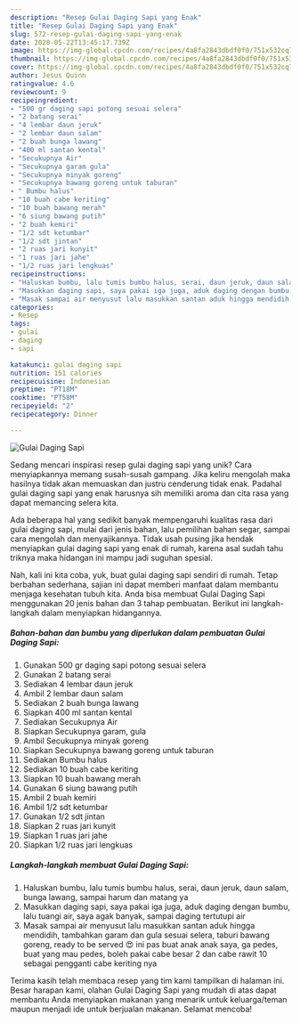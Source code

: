 ```yaml
---
description: "Resep Gulai Daging Sapi yang Enak"
title: "Resep Gulai Daging Sapi yang Enak"
slug: 572-resep-gulai-daging-sapi-yang-enak
date: 2020-05-22T13:45:17.739Z
image: https://img-global.cpcdn.com/recipes/4a8fa2843dbdf0f0/751x532cq70/gulai-daging-sapi-foto-resep-utama.jpg
thumbnail: https://img-global.cpcdn.com/recipes/4a8fa2843dbdf0f0/751x532cq70/gulai-daging-sapi-foto-resep-utama.jpg
cover: https://img-global.cpcdn.com/recipes/4a8fa2843dbdf0f0/751x532cq70/gulai-daging-sapi-foto-resep-utama.jpg
author: Jesus Quinn
ratingvalue: 4.6
reviewcount: 9
recipeingredient:
- "500 gr daging sapi potong sesuai selera"
- "2 batang serai"
- "4 lembar daun jeruk"
- "2 lembar daun salam"
- "2 buah bunga lawang"
- "400 ml santan kental"
- "Secukupnya Air"
- "Secukupnya garam gula"
- "Secukupnya minyak goreng"
- "Secukupnya bawang goreng untuk taburan"
- " Bumbu halus"
- "10 buah cabe keriting"
- "10 buah bawang merah"
- "6 siung bawang putih"
- "2 buah kemiri"
- "1/2 sdt ketumbar"
- "1/2 sdt jintan"
- "2 ruas jari kunyit"
- "1 ruas jari jahe"
- "1/2 ruas jari lengkuas"
recipeinstructions:
- "Haluskan bumbu, lalu tumis bumbu halus, serai, daun jeruk, daun salam, bunga lawang, sampai harum dan matang ya"
- "Masukkan daging sapi, saya pakai iga juga, aduk daging dengan bumbu, lalu tuangi air, saya agak banyak, sampai daging tertutupi air"
- "Masak sampai air menyusut lalu masukkan santan aduk hingga mendidih, tambahkan garam dan gula sesuai selera, taburi bawang goreng, ready to be served 😍 ini pas buat anak anak saya, ga pedes, buat yang mau pedes, boleh pakai cabe besar 2 dan cabe rawit 10 sebagai pengganti cabe keriting nya"
categories:
- Resep
tags:
- gulai
- daging
- sapi

katakunci: gulai daging sapi 
nutrition: 151 calories
recipecuisine: Indonesian
preptime: "PT18M"
cooktime: "PT58M"
recipeyield: "2"
recipecategory: Dinner

---
```



![Gulai Daging Sapi](https://img-global.cpcdn.com/recipes/4a8fa2843dbdf0f0/751x532cq70/gulai-daging-sapi-foto-resep-utama.jpg)

Sedang mencari inspirasi resep gulai daging sapi yang unik? Cara menyiapkannya memang susah-susah gampang. Jika keliru mengolah maka hasilnya tidak akan memuaskan dan justru cenderung tidak enak. Padahal gulai daging sapi yang enak harusnya sih memiliki aroma dan cita rasa yang dapat memancing selera kita.

Ada beberapa hal yang sedikit banyak mempengaruhi kualitas rasa dari gulai daging sapi, mulai dari jenis bahan, lalu pemilihan bahan segar, sampai cara mengolah dan menyajikannya. Tidak usah pusing jika hendak menyiapkan gulai daging sapi yang enak di rumah, karena asal sudah tahu triknya maka hidangan ini mampu jadi suguhan spesial.




Nah, kali ini kita coba, yuk, buat gulai daging sapi sendiri di rumah. Tetap berbahan sederhana, sajian ini dapat memberi manfaat dalam membantu menjaga kesehatan tubuh kita. Anda bisa membuat Gulai Daging Sapi menggunakan 20 jenis bahan dan 3 tahap pembuatan. Berikut ini langkah-langkah dalam menyiapkan hidangannya.

<!--inarticleads1-->

##### Bahan-bahan dan bumbu yang diperlukan dalam pembuatan Gulai Daging Sapi:

1. Gunakan 500 gr daging sapi potong sesuai selera
1. Gunakan 2 batang serai
1. Sediakan 4 lembar daun jeruk
1. Ambil 2 lembar daun salam
1. Sediakan 2 buah bunga lawang
1. Siapkan 400 ml santan kental
1. Sediakan Secukupnya Air
1. Siapkan Secukupnya garam, gula
1. Ambil Secukupnya minyak goreng
1. Siapkan Secukupnya bawang goreng untuk taburan
1. Sediakan  Bumbu halus
1. Sediakan 10 buah cabe keriting
1. Siapkan 10 buah bawang merah
1. Gunakan 6 siung bawang putih
1. Ambil 2 buah kemiri
1. Ambil 1/2 sdt ketumbar
1. Gunakan 1/2 sdt jintan
1. Siapkan 2 ruas jari kunyit
1. Siapkan 1 ruas jari jahe
1. Siapkan 1/2 ruas jari lengkuas




<!--inarticleads2-->

##### Langkah-langkah membuat Gulai Daging Sapi:

1. Haluskan bumbu, lalu tumis bumbu halus, serai, daun jeruk, daun salam, bunga lawang, sampai harum dan matang ya
1. Masukkan daging sapi, saya pakai iga juga, aduk daging dengan bumbu, lalu tuangi air, saya agak banyak, sampai daging tertutupi air
1. Masak sampai air menyusut lalu masukkan santan aduk hingga mendidih, tambahkan garam dan gula sesuai selera, taburi bawang goreng, ready to be served 😍 ini pas buat anak anak saya, ga pedes, buat yang mau pedes, boleh pakai cabe besar 2 dan cabe rawit 10 sebagai pengganti cabe keriting nya




Terima kasih telah membaca resep yang tim kami tampilkan di halaman ini. Besar harapan kami, olahan Gulai Daging Sapi yang mudah di atas dapat membantu Anda menyiapkan makanan yang menarik untuk keluarga/teman maupun menjadi ide untuk berjualan makanan. Selamat mencoba!
